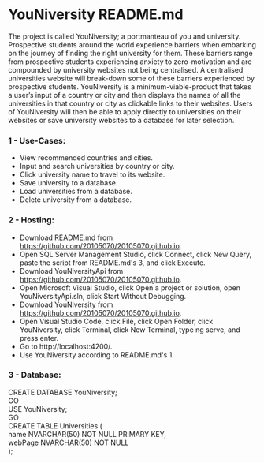 # YouNiversity README.md
The project is called YouNiversity; a portmanteau of you and university. Prospective students around the world experience barriers when embarking on the journey of finding the right university for them. These barriers range from prospective students experiencing anxiety to zero-motivation and are compounded by university websites not being centralised. A centralised universities website will break-down some of these barriers experienced by prospective students. YouNiversity is a minimum-viable-product that takes a user’s input of a country or city and then displays the names of all the universities in that country or city as clickable links to their websites. Users of YouNiversity will then be able to apply directly to universities on their websites or save university websites to a database for later selection.

### 1 - Use-Cases:
- View recommended countries and cities.	
- Input and search universities by country or city.	
- Click university name to travel to its website.	
- Save university to a database.
- Load universities from a database.	
- Delete university from a database.

### 2 - Hosting:
- Download README.md from https://github.com/20105070/20105070.github.io.
- Open SQL Server Management Studio, click Connect, click New Query, paste the script from README.md's 3, and click Execute.
- Download YouNiversityApi from https://github.com/20105070/20105070.github.io.
- Open Microsoft Visual Studio, click Open a project or solution, open YouNiversityApi.sln, click Start Without Debugging.
- Download YouNiversity from https://github.com/20105070/20105070.github.io.
- Open Visual Studio Code, click File, click Open Folder, click YouNiversity, click Terminal, click New Terminal, type ng serve, and press enter.
- Go to http://localhost:4200/.
- Use YouNiversity according to README.md's 1.

### 3 - Database:
CREATE DATABASE YouNiversity;  
GO  
USE YouNiversity;  
GO  
CREATE TABLE Universities (  
name NVARCHAR(50) NOT NULL PRIMARY KEY,  
webPage NVARCHAR(50) NOT NULL  
);
